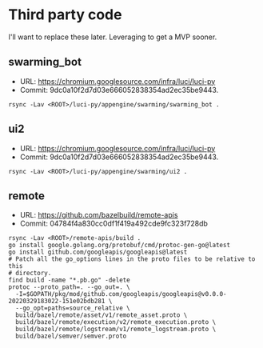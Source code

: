 # Third party code

I'll want to replace these later. Leveraging to get a MVP sooner.

## swarming_bot

- URL: https://chromium.googlesource.com/infra/luci/luci-py
- Commit: 9dc0a10f2d7d03e666052838354ad2ec35be9443.

```
rsync -Lav <ROOT>/luci-py/appengine/swarming/swarming_bot .
```

## ui2

- URL: https://chromium.googlesource.com/infra/luci/luci-py
- Commit: 9dc0a10f2d7d03e666052838354ad2ec35be9443.

```
rsync -Lav <ROOT>/luci-py/appengine/swarming/ui2 .
```

## remote

- URL: https://github.com/bazelbuild/remote-apis
- Commit: 04784f4a830cc0df1f419a492cde9fc323f728db

```
rsync -Lav <ROOT>/remote-apis/build .
go install google.golang.org/protobuf/cmd/protoc-gen-go@latest
go install github.com/googleapis/googleapis@latest
# Patch all the go_options lines in the proto files to be relative to this
# directory.
find build -name "*.pb.go" -delete
protoc --proto_path=. --go_out=. \
  -I=$GOPATH/pkg/mod/github.com/googleapis/googleapis@v0.0.0-20220329183022-151e02bdb281 \
  --go_opt=paths=source_relative \
  build/bazel/remote/asset/v1/remote_asset.proto \
  build/bazel/remote/execution/v2/remote_execution.proto \
  build/bazel/remote/logstream/v1/remote_logstream.proto \
  build/bazel/semver/semver.proto
```
